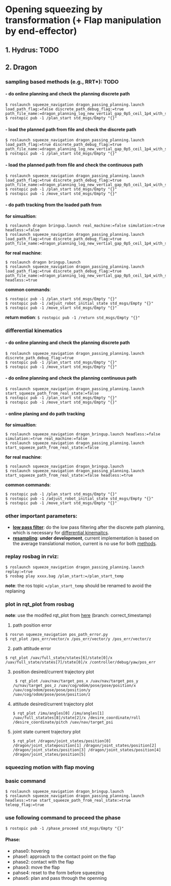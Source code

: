 # Opening squeezing by transformation (+ Flap manipulation by end-effector)

## 1. Hydrus: TODO

## 2. Dragon

### sampling based methods (e.g., RRT*): TODO

#### - do online planning and check the planning discrete path
```
$ roslaunch squeeze_navigation dragon_passing_planning.launch load_path_flag:=false discrete_path_debug_flag:=true  path_file_name:=dragon_planning_log_new_vertial_gap_0p5_ceil_1p4_with_side_wall3_best.txt
$ rostopic pub -1 /plan_start std_msgs/Empty "{}"
```

#### - load the planned path from file and check the discrete path
```
$ roslaunch squeeze_navigation dragon_passing_planning.launch load_path_flag:=true discrete_path_debug_flag:=true  path_file_name:=dragon_planning_log_new_vertial_gap_0p5_ceil_1p4_with_side_wall3_best.txt
$ rostopic pub -1 /plan_start std_msgs/Empty "{}"
```

#### - load the planned path from file and check the continuous path 
```
$ roslaunch squeeze_navigation dragon_passing_planning.launch load_path_flag:=true discrete_path_debug_flag:=true  path_file_name:=dragon_planning_log_new_vertial_gap_0p5_ceil_1p4_with_side_wall3_best.txt
$ rostopic pub -1 /plan_start std_msgs/Empty "{}"
$ rostopic pub -1 /move_start std_msgs/Empty "{}"
```

#### - do path tracking from the loaded path from

  **for simualtion**:
  ```
  $ roslaunch dragon bringup.launch real_machine:=false simulation:=true headless:=false
  $ roslaunch squeeze_navigation dragon_passing_planning.launch load_path_flag:=true discrete_path_debug_flag:=true   path_file_name:=dragon_planning_log_new_vertial_gap_0p5_ceil_1p4_with_side_wall3_best.txt
  ```

  **for real machine**:
  ```
  $ roslaunch dragon bringup.launch
  $ roslaunch squeeze_navigation dragon_passing_planning.launch load_path_flag:=true discrete_path_debug_flag:=true  path_file_name:=dragon_planning_log_new_vertial_gap_0p5_ceil_1p4_with_side_wall3_best.txt headless:=true
  ```

  **common commands**:
  ```
  $ rostopic pub -1 /plan_start std_msgs/Empty "{}"
  $ rostopic pub -1 /adjust_robot_initial_state std_msgs/Empty "{}"
  $ rostopic pub -1 /move_start std_msgs/Empty "{}"
  ```
  **return motion**: `$ rostopic pub -1 /return std_msgs/Empty "{}"`

### differential kinematics

#### - do online planning and check the planning discrete path
```
$ roslaunch squeeze_navigation dragon_passing_planning.launch  discrete_path_debug_flag:=true
$ rostopic pub -1 /plan_start std_msgs/Empty "{}"
$ rostopic pub -1 /move_start std_msgs/Empty "{}"
```

#### - do online planning and check the planning continuous path
```
$ roslaunch squeeze_navigation dragon_passing_planning.launch start_squeeze_path_from_real_state:=false
$ rostopic pub -1 /plan_start std_msgs/Empty "{}"
$ rostopic pub -1 /move_start std_msgs/Empty "{}"
```

#### - online planing and do path tracking

  **for simualtion**:
  ```
  $ roslaunch squeeze_navigation dragon_bringup.launch headless:=false simulation:=true real_machine:=false
  $ roslaunch squeeze_navigation dragon_passing_planning.launch start_squeeze_path_from_real_state:=false
  ```

  **for real machine**:
  ```
  $ roslaunch squeeze_navigation dragon_bringup.launch
  $ roslaunch squeeze_navigation dragon_passing_planning.launch start_squeeze_path_from_real_state:=false headless:=true
  ```

  **common commands**:
  ```
  $ rostopic pub -1 /plan_start std_msgs/Empty "{}"
  $ rostopic pub -1 /adjust_robot_initial_state std_msgs/Empty "{}"
  $ rostopic pub -1 /move_start std_msgs/Empty "{}"
  ```

### other important parameters:
- [**low pass filter**](https://github.com/tongtybj/motion_planning/blob/master/aerial_motion/squeeze_navigation/src/squeeze_navigation.cpp#L166-L230): do the low pass filtering after the discrete path planning, which is necessary for [differential kinemaitcs](https://github.com/tongtybj/motion_planning/blob/master/aerial_motion/squeeze_navigation/config/differential_kinematics/dragon_quad.yaml#L8-L10).
- [**resampling**](https://github.com/tongtybj/motion_planning/blob/master/aerial_motion/squeeze_navigation/src/squeeze_navigation.cpp#L228-L323): **under development**, current implementation is based on the average translational motion, current is no use for both [methods](https://github.com/tongtybj/motion_planning/blob/master/aerial_motion/squeeze_navigation/config/differential_kinematics/dragon_quad.yaml#L12-L13).

### replay rosbag in rviz:
```
$ roslaunch squeeze_navigation dragon_passing_planning.launch replay:=true
$ rosbag play xxxx.bag /plan_start:=/plan_start_temp
```
**note**: the ros topic `=/plan_start_temp` should be renamed to avoid the replaning

### plot in rqt_plot from rosbag

**note**: use the modifed rqt_plot from [here](https://github.com/tongtybj/rqt_plot/tree/correct_timestamp) (branch: correct_timestamp)

1. path position error
  ```
  $ rosrun squeeze_navigation pos_path_error.py
  $ rqt_plot /pos_err/vector/x /pos_err/vector/y /pos_err/vector/z
  ```
2. path attitude error
  ```
  $ rqt_plot /uav/full_state/states[6]/state[0]/x /uav/full_state/states[7]/state[0]/x /controller/debug/yaw/pos_err
  ```

3. position desired/current trajectory plot
   ```
    $ rqt_plot /uav/nav/target_pos_x /uav/nav/target_pos_y /u/nav/target_pos_z /uav/cog/odom/pose/pose/position/x /uav/cog/odom/pose/pose/position/y /uav/cog/odom/pose/pose/position/z
   ```

4. attitude desired/current trajectory plot
   ```
   $ rqt_plot /imu/angles[0] /imu/angles[1] /uav/full_statates[8]/state[2]/x /desire_coordinate/roll /desire_coordinate/pitch /uav/nav/target_psi
   ```

5. joint state current trajectory plot
   ```
   $ rqt_plot /dragon/joint_states/position[0] /dragon/joint_stateposition[1] /dragon/joint_states/position[2] /dragon/joint_states/position[3] /dragon/joint_states/position[4] /dragon/joint_states/position[5]
   ```

### squeezing motion with flap moving
### basic command
```
$ roslaunch squeeze_navigation dragon_bringup.launch
$ roslaunch squeeze_navigation dragon_passing_planning.launch headless:=true start_squeeze_path_from_real_state:=true teleop_flag:=true
```

### use following command to proceed the phase 
```
$ rostopic pub -1 /phase_proceed std_msgs/Empty "{}"
```
#### Phase:
- phase0: hovering
- phase1: approach to the contact point on the flap
- phase2: contact with the flap
- phase3: move the flap
- pahse4: reset to the form before squeezing
- phase5: plan and pass through the openning